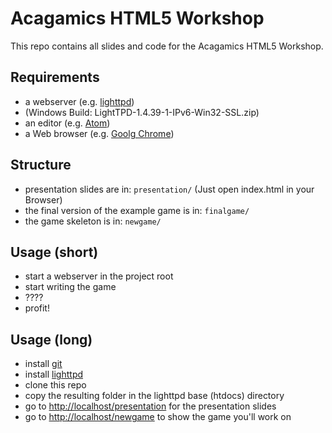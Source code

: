 # Acagamics HTML5 Workshop

This repo contains all slides and code for the Acagamics HTML5 Workshop.

## Requirements

* a webserver (e.g. [lighttpd](http://lighttpd.dtech.hu/))
* (Windows Build: LightTPD-1.4.39-1-IPv6-Win32-SSL.zip)
* an editor (e.g. [Atom](https://atom.io/))
* a Web browser (e.g. [Goolg Chrome](https://www.google.com/intl/de/chrome/browser/))

## Structure

* presentation slides are in: ```presentation/``` (Just open index.html in your Browser)
* the final version of the example game is in: ```finalgame/```
* the game skeleton is in: ```newgame/```

## Usage (short)

* start a webserver in the project root
* start writing the game
* ????
* profit!

## Usage (long)

* install [git](https://git-scm.com/)
* install [lighttpd](http://www.lighttpd.net/)
* clone this repo
* copy the resulting folder in the lighttpd base (htdocs) directory
* go to [http://localhost/presentation](http://localhost/presentation) for the presentation slides
* go to [http://localhost/newgame](http://localhost/newgame) to show the game you'll work on
